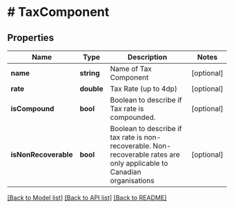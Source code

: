 # # TaxComponent

## Properties

Name | Type | Description | Notes
------------ | ------------- | ------------- | -------------
**name** | **string** | Name of Tax Component | [optional] 
**rate** | **double** | Tax Rate (up to 4dp) | [optional] 
**isCompound** | **bool** | Boolean to describe if Tax rate is compounded. | [optional] 
**isNonRecoverable** | **bool** | Boolean to describe if tax rate is non-recoverable. Non-recoverable rates are only applicable to Canadian organisations | [optional] 

[[Back to Model list]](../../README.md#documentation-for-models) [[Back to API list]](../../README.md#documentation-for-api-endpoints) [[Back to README]](../../README.md)



